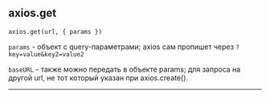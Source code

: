 ## axios.get

`axios.get(url, { params })`  

`params` - объект с query-параметрами; axios сам пропишет через `?key=value&key2=value2`

`baseURL` - также можно передать в объекте params; для запроса на другой url, не тот который указан при axios.create().

___

